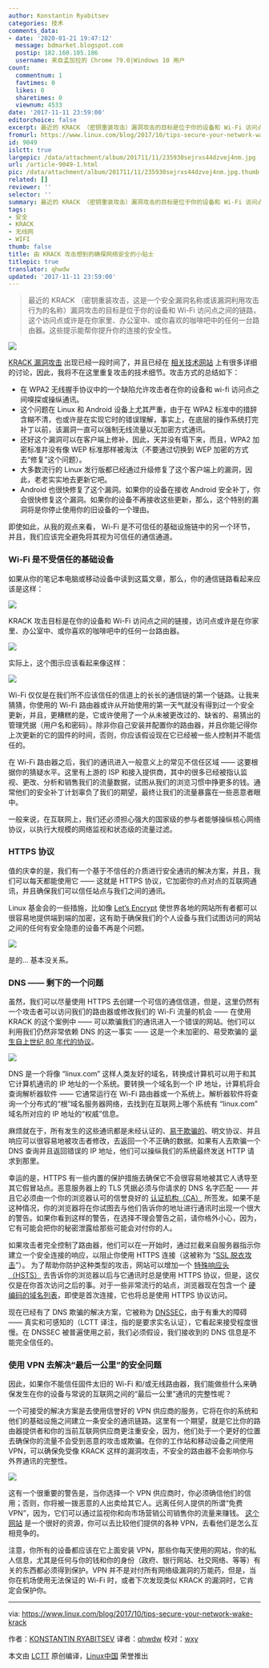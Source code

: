 ```yaml
---
author: Konstantin Ryabitsev
categories: 技术
comments_data:
- date: '2020-01-21 19:47:12'
  message: bdmarket.blogspot.com
  postip: 182.160.105.186
  username: 来自孟加拉的 Chrome 79.0|Windows 10 用户
count:
  commentnum: 1
  favtimes: 0
  likes: 0
  sharetimes: 0
  viewnum: 4533
date: '2017-11-11 23:59:00'
editorchoice: false
excerpt: 最近的 KRACK （密钥重装攻击）漏洞攻击的目标是位于你的设备和 Wi-Fi 访问点之间的链路，这个访问点或许是在你家里、办公室中、或你喜欢的咖啡吧中的任何一台路由器。这些提示能帮你提升你的连接的安全性。
fromurl: https://www.linux.com/blog/2017/10/tips-secure-your-network-wake-krack
id: 9049
islctt: true
largepic: /data/attachment/album/201711/11/235930sejrxs44dzvej4nm.jpg
url: /article-9049-1.html
pic: /data/attachment/album/201711/11/235930sejrxs44dzvej4nm.jpg.thumb.jpg
related: []
reviewer: ''
selector: ''
summary: 最近的 KRACK （密钥重装攻击）漏洞攻击的目标是位于你的设备和 Wi-Fi 访问点之间的链路，这个访问点或许是在你家里、办公室中、或你喜欢的咖啡吧中的任何一台路由器。这些提示能帮你提升你的连接的安全性。
tags:
- 安全
- KRACK
- 无线网
- WIFI
thumb: false
title: 由 KRACK 攻击想到的确保网络安全的小贴士
titlepic: true
translator: qhwdw
updated: '2017-11-11 23:59:00'
---
```



> 
> 最近的 KRACK （密钥重装攻击，这是一个安全漏洞名称或该漏洞利用攻击行为的名称）漏洞攻击的目标是位于你的设备和 Wi-Fi 访问点之间的链路，这个访问点或许是在你家里、办公室中、或你喜欢的咖啡吧中的任何一台路由器。这些提示能帮你提升你的连接的安全性。
> 
> 
> 


![](/data/attachment/album/201711/11/235930sejrxs44dzvej4nm.jpg)


[KRACK 漏洞攻击](https://www.krackattacks.com/) 出现已经一段时间了，并且已经在 [相关技术网站](https://blog.cryptographyengineering.com/2017/10/16/falling-through-the-kracks/) 上有很多详细的讨论，因此，我将不在这里重复攻击的技术细节。攻击方式的总结如下：


* 在 WPA2 无线握手协议中的一个缺陷允许攻击者在你的设备和 wi-fi 访问点之间嗅探或操纵通讯。
* 这个问题在 Linux 和 Android 设备上尤其严重，由于在 WPA2 标准中的措辞含糊不清，也或许是在实现它时的错误理解，事实上，在底层的操作系统打完补丁以前，该漏洞一直可以强制无线流量以无加密方式通讯。
* 还好这个漏洞可以在客户端上修补，因此，天并没有塌下来，而且，WPA2 加密标准并没有像 WEP 标准那样被淘汰（不要通过切换到 WEP 加密的方式去“修复”这个问题）。
* 大多数流行的 Linux 发行版都已经通过升级修复了这个客户端上的漏洞，因此，老老实实地去更新它吧。
* Android 也很快修复了这个漏洞。如果你的设备在接收 Android 安全补丁，你会很快修复这个漏洞。如果你的设备不再接收这些更新，那么，这个特别的漏洞将是你停止使用你的旧设备的一个理由。


即使如此，从我的观点来看， Wi-Fi 是不可信任的基础设施链中的另一个环节，并且，我们应该完全避免将其视为可信任的通信通道。


### Wi-Fi 是不受信任的基础设备


如果从你的笔记本电脑或移动设备中读到这篇文章，那么，你的通信链路看起来应该是这样：


![](/data/attachment/album/201711/12/000056tuq2ae77752z7y7u.png)


KRACK 攻击目标是在你的设备和 Wi-Fi 访问点之间的链接，访问点或许是在你家里、办公室中、或你喜欢的咖啡吧中的任何一台路由器。


![](/data/attachment/album/201711/12/000128yjiibyc4ympmofoh.png)


实际上，这个图示应该看起来像这样：


![](/data/attachment/album/201711/12/000154ejq6qovjqqgqvinv.png)


Wi-Fi 仅仅是在我们所不应该信任的信道上的长长的通信链的第一个链路。让我来猜猜，你使用的 Wi-Fi 路由器或许从开始使用的第一天气就没有得到过一个安全更新，并且，更糟糕的是，它或许使用了一个从未被更改过的、缺省的、易猜出的管理凭据（用户名和密码）。除非你自己安装并配置你的路由器，并且你能记得你上次更新的它的固件的时间，否则，你应该假设现在它已经被一些人控制并不能信任的。


在 Wi-Fi 路由器之后，我们的通讯进入一般意义上的常见不信任区域 —— 这要根据你的猜疑水平。这里有上游的 ISP 和接入提供商，其中的很多已经被指认监视、更改、分析和销售我们的流量数据，试图从我们的浏览习惯中挣更多的钱。通常他们的安全补丁计划辜负了我们的期望，最终让我们的流量暴露在一些恶意者眼中。


一般来说，在互联网上，我们还必须担心强大的国家级的参与者能够操纵核心网络协议，以执行大规模的网络监视和状态级的流量过滤。


### HTTPS 协议


值的庆幸的是，我们有一个基于不信任的介质进行安全通讯的解决方案，并且，我们可以每天都能使用它 —— 这就是 HTTPS 协议，它加密你的点对点的互联网通讯，并且确保我们可以信任站点与我们之间的通讯。


Linux 基金会的一些措施，比如像 [Let’s Encrypt](https://letsencrypt.org/) 使世界各地的网站所有者都可以很容易地提供端到端的加密，这有助于确保我们的个人设备与我们试图访问的网站之间的任何有安全隐患的设备不再是个问题。


![](/data/attachment/album/201711/12/000307rteezzv501h4n1yz.png)


是的... 基本没关系。


### DNS —— 剩下的一个问题


虽然，我们可以尽量使用 HTTPS 去创建一个可信的通信信道，但是，这里仍然有一个攻击者可以访问我们的路由器或修改我们的 Wi-Fi 流量的机会 —— 在使用 KRACK 的这个案例中 —— 可以欺骗我们的通讯进入一个错误的网站。他们可以利用我们仍然非常依赖 DNS 的这一事实 —— 这是一个未加密的、易受欺骗的 [诞生自上世纪 80 年代的协议](https://en.wikipedia.org/wiki/Domain_Name_System#History)。


![](/data/attachment/album/201711/12/000333jrga8jza0mmmmd3l.png)


DNS 是一个将像 “linux.com” 这样人类友好的域名，转换成计算机可以用于和其它计算机通讯的 IP 地址的一个系统。要转换一个域名到一个 IP 地址，计算机将会查询解析器软件 —— 它通常运行在 Wi-Fi 路由器或一个系统上。解析器软件将查询一个分布式的“根”域名服务器网络，去找到在互联网上哪个系统有 “linux.com” 域名所对应的 IP 地址的“权威”信息。


麻烦就在于，所有发生的这些通讯都是未经认证的、[易于欺骗的](https://en.wikipedia.org/wiki/DNS_spoofing)、明文协议、并且响应可以很容易地被攻击者修改，去返回一个不正确的数据。如果有人去欺骗一个 DNS 查询并且返回错误的 IP 地址，他们可以操纵我们的系统最终发送 HTTP 请求到那里。


幸运的是，HTTPS 有一些内置的保护措施去确保它不会很容易地被其它人诱导至其它假冒站点。恶意服务器上的 TLS 凭据必须与你请求的 DNS 名字匹配 —— 并且它必须由一个你的浏览器认可的信誉良好的 [认证机构（CA）](https://en.wikipedia.org/wiki/Certificate_authority) 所签发。如果不是这种情况，你的浏览器将在你试图去与他们告诉你的地址进行通讯时出现一个很大的警告。如果你看到这样的警告，在选择不理会警告之前，请你格外小心，因为，它有可能会把你的秘密泄露给那些可能会对付你的人。


如果攻击者完全控制了路由器，他们可以在一开始时，通过拦截来自服务器指示你建立一个安全连接的响应，以阻止你使用 HTTPS 连接（这被称为 “[SSL 脱衣攻击](https://en.wikipedia.org/wiki/Moxie_Marlinspike#Notable_research)”）。 为了帮助你防护这种类型的攻击，网站可以增加一个 [特殊响应头（HSTS）](https://en.wikipedia.org/wiki/HTTP_Strict_Transport_Security) 去告诉你的浏览器以后与它通讯时总是使用 HTTPS 协议，但是，这仅仅是在你首次访问之后的事。对于一些非常流行的站点，浏览器现在包含一个 [硬编码的域名列表](https://hstspreload.org/)，即使是首次连接，它也将总是使用 HTTPS 协议访问。


现在已经有了 DNS 欺骗的解决方案，它被称为 [DNSSEC](https://en.wikipedia.org/wiki/Domain_Name_System_Security_Extensions)，由于有重大的障碍 —— 真实和可感知的（LCTT 译注，指的是要求实名认证），它看起来接受程度很慢。在 DNSSEC 被普遍使用之前，我们必须假设，我们接收到的 DNS 信息是不能完全信任的。


### 使用 VPN 去解决“最后一公里”的安全问题


因此，如果你不能信任固件太旧的 Wi-Fi 和/或无线路由器，我们能做些什么来确保发生在你的设备与常说的互联网之间的“最后一公里”通讯的完整性呢？


一个可接受的解决方案是去使用信誉好的 VPN 供应商的服务，它将在你的系统和他们的基础设施之间建立一条安全的通讯链路。这里有一个期望，就是它比你的路由器提供者和你的当前互联网供应商更注重安全，因为，他们处于一个更好的位置去确保你的流量不会受到恶意的攻击或欺骗。在你的工作站和移动设备之间使用 VPN，可以确保免受像 KRACK 这样的漏洞攻击，不安全的路由器不会影响你与外界通讯的完整性。


![](/data/attachment/album/201711/12/000401m1jhht6j11s9h586.png)


这有一个很重要的警告是，当你选择一个 VPN 供应商时，你必须确信他们的信用；否则，你将被一拨恶意的人出卖给其它人。远离任何人提供的所谓“免费 VPN”，因为，它们可以通过监视你和向市场营销公司销售你的流量来赚钱。 [这个网站](https://www.vpnmentor.com/bestvpns/overall/) 是一个很好的资源，你可以去比较他们提供的各种 VPN，去看他们是怎么互相竞争的。


注意，你所有的设备都应该在它上面安装 VPN，那些你每天使用的网站，你的私人信息，尤其是任何与你的钱和你的身份（政府、银行网站、社交网络、等等）有关的东西都必须得到保护。VPN 并不是对付所有网络级漏洞的万能药，但是，当你在机场使用无法保证的 Wi-Fi 时，或者下次发现类似 KRACK 的漏洞时，它肯定会保护你。




---


via: <https://www.linux.com/blog/2017/10/tips-secure-your-network-wake-krack>


作者：[KONSTANTIN RYABITSEV](https://www.linux.com/users/mricon) 译者：[qhwdw](https://github.com/qhwdw) 校对：[wxy](https://github.com/wxy)


本文由 [LCTT](https://github.com/LCTT/TranslateProject) 原创编译，[Linux中国](https://linux.cn/) 荣誉推出